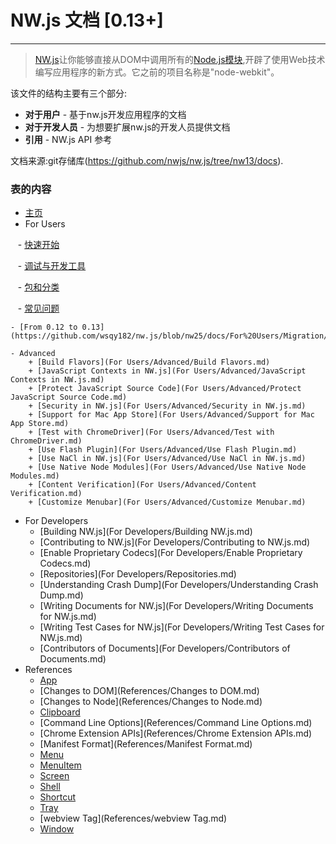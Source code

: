 # NW.js 文档 [0.13+]
---


>[NW.js](http://nwjs.io)让你能够直接从DOM中调用所有的[Node.js](https://nodejs.org/)[模块](https://www.npmjs.org/),开辟了使用Web技术编写应用程序的新方式。它之前的项目名称是"node-webkit"。

该文件的结构主要有三个部分:

* **对于用户** - 基于nw.js开发应用程序的文档
* **对于开发人员** - 为想要扩展nw.js的开发人员提供文档
* **引用** - NW.js API 参考

文档来源:git存储库(https://github.com/nwjs/nw.js/tree/nw13/docs).

### 表的内容

* [主页](index.md)
* For Users

    - [快速开始](https://github.com/wsqy182/nw.js/blob/nw25/docs/For%20Users/Getting%20Started.md)
    
    - [调试与开发工具](https://github.com/wsqy182/nw.js/blob/nw25/docs/For%20Users/Debugging%20with%20DevTools.md)
    
    - [包和分类](https://github.com/wsqy182/nw.js/blob/nw25/docs/For%20Users/Package%20and%20Distribute.md)
    
    - [常见问题](https://github.com/wsqy182/nw.js/blob/nw25/docs/For%20Users/FAQ.md)
    
    - [From 0.12 to 0.13](https://github.com/wsqy182/nw.js/blob/nw25/docs/For%20Users/Migration/From%200.12%20to%200.13.md)
    
    - Advanced
        + [Build Flavors](For Users/Advanced/Build Flavors.md)
        + [JavaScript Contexts in NW.js](For Users/Advanced/JavaScript Contexts in NW.js.md)
        + [Protect JavaScript Source Code](For Users/Advanced/Protect JavaScript Source Code.md)
        + [Security in NW.js](For Users/Advanced/Security in NW.js.md)
        + [Support for Mac App Store](For Users/Advanced/Support for Mac App Store.md)
        + [Test with ChromeDriver](For Users/Advanced/Test with ChromeDriver.md)
        + [Use Flash Plugin](For Users/Advanced/Use Flash Plugin.md)
        + [Use NaCl in NW.js](For Users/Advanced/Use NaCl in NW.js.md)
        + [Use Native Node Modules](For Users/Advanced/Use Native Node Modules.md)
        + [Content Verification](For Users/Advanced/Content Verification.md)
        + [Customize Menubar](For Users/Advanced/Customize Menubar.md)
* For Developers
    - [Building NW.js](For Developers/Building NW.js.md)
    - [Contributing to NW.js](For Developers/Contributing to NW.js.md)
    - [Enable Proprietary Codecs](For Developers/Enable Proprietary Codecs.md)
    - [Repositories](For Developers/Repositories.md)
    - [Understanding Crash Dump](For Developers/Understanding Crash Dump.md)
    - [Writing Documents for NW.js](For Developers/Writing Documents for NW.js.md)
    - [Writing Test Cases for NW.js](For Developers/Writing Test Cases for NW.js.md)
    - [Contributors of Documents](For Developers/Contributors of Documents.md)
* References
    - [App](References/App.md)
    - [Changes to DOM](References/Changes to DOM.md)
    - [Changes to Node](References/Changes to Node.md)
    - [Clipboard](References/Clipboard.md)
    - [Command Line Options](References/Command Line Options.md)
    - [Chrome Extension APIs](References/Chrome Extension APIs.md)
    - [Manifest Format](References/Manifest Format.md)
    - [Menu](References/Menu.md)
    - [MenuItem](References/MenuItem.md)
    - [Screen](References/Screen.md)
    - [Shell](References/Shell.md)
    - [Shortcut](References/Shortcut.md)
    - [Tray](References/Tray.md)
    - [webview Tag](References/webview Tag.md)
    - [Window](References/Window.md)
